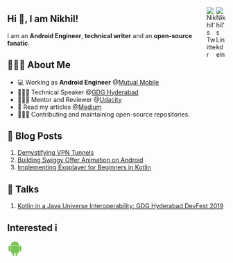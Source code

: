 <a href="https://www.linkedin.com/in/nikhilbansal97" target="_blank" rel="nofollow"><img align="right" alt="Nikhil's Linkdein" width="22px" src="https://cdn.jsdelivr.net/npm/simple-icons@v3/icons/linkedin.svg" /></a>
<a href="https://twitter.com/nikhilbansal97" target="_blank" rel="nofollow"><img align="right" alt="Nikhil's Twitter" width="22px" src="https://cdn.jsdelivr.net/npm/simple-icons@v3/icons/twitter.svg" /></a>

## Hi 👋, I am Nikhil! 


I am an **Android Engineer**, **technical writer** and an **open-source fanatic**.

## 👨🏻‍💻 About Me
* 💻 Working as **Android Engineer** @[Mutual Mobile](https://mutualmobile.com/)
* 👨🏻‍🎓 Technical Speaker @[GDG Hyderabad](https://twitter.com/nikhilbansal97/status/1182370192061419520)
* 👨🏻‍💻 Mentor and Reviewer @[Udacity](https://www.udacity.com/)
* 📝 Read my articles @[Medium](https://medium.com/@nikhil97.nb)
* 👨🏻‍✈️ Contributing and maintaining open-source repositories.

## 📝 Blog Posts
1. [Demystifying VPN Tunnels](https://medium.com/@nikhil97.nb/demystifying-vpn-tunnels-d3fe694de721)
2. [Building Swiggy Offer Animation on Android](https://medium.com/mindorks/building-swiggy-offer-animation-on-android-e3247c6f0a28)
3. [Implementing Exoplayer for Beginners in Kotlin](https://medium.com/mindorks/implementing-exoplayer-for-beginners-in-kotlin-c534706bce4b)

## 📢 Talks
1. [Kotlin in a Java Universe Interoperability: GDG Hyderabad DevFest 2019](https://twitter.com/nikhilbansal97/status/1182370192061419520)

## Interested i
<code><img height="35" src="https://raw.githubusercontent.com/github/explore/80688e429a7d4ef2fca1e82350fe8e3517d3494d/topics/android/android.png"></code>
